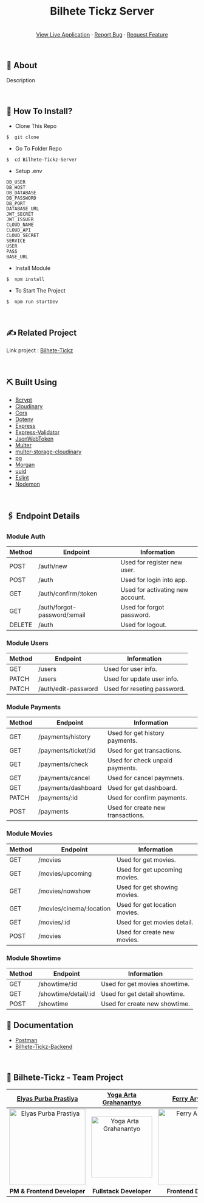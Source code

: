 <p align="center">

  <h1 align="center">Bilhete Tickz Server</h1>

  <p align="center">
    <br />
    <a href="#">View Live Application</a>
    ·
    <a href="#">Report Bug</a>
    ·
    <a href="#">Request Feature</a>
  </p>
</p>
<br>
</div>

## 📍 About

<p>Description</p>
<br>

## 📌 How To Install?

-  Clone This Repo

```
$  git clone
```

-  Go To Folder Repo

```
$  cd Bilhete-Tickz-Server
```

-  Setup .env

```
DB_USER
DB_HOST
DB_DATABASE
DB_PASSWORD
DB_PORT
DATABASE_URL
JWT_SECRET
JWT_ISSUER
CLOUD_NAME
CLOUD_API
CLOUD_SECRET
SERVICE
USER
PASS
BASE_URL
```

-  Install Module

```
$  npm install
```

-  To Start The Project

```
$  npm run startDev
```

<br/>

## ✍️ Related Project

Link project : [Bilhete-Tickz](https://bilhete-tickz.vercel.app)

<br>

## ⛏️ Built Using

-  [Bcrypt](https://www.npmjs.com/package/bcrypt)
-  [Cloudinary](https://www.npmjs.com/package/cloudinary)
-  [Cors](https://www.npmjs.com/package/cors)
-  [Dotenv](https://www.npmjs.com/package/dotenv)
-  [Express](https://www.npmjs.com/package/express)
-  [Express-Validator](https://www.npmjs.com/package/express-validator)
-  [JsonWebToken](https://www.npmjs.com/package/jsonwebtoken)
-  [Multer](https://www.npmjs.com/package/multer)
-  [multer-storage-cloudinary](https://www.npmjs.com/package/multer-storage-cloudinary)
-  [pg](https://www.npmjs.com/package/pg)
-  [Morgan](https://www.npmjs.com/package/morgan)
-  [uuid](https://www.npmjs.com/package/uuidv4)
-  [Eslint](https://www.npmjs.com/package/eslint)
-  [Nodemon](https://www.npmjs.com/package/nodemon)

<br>

## 🖇 Endpoint Details

### Module Auth

| Method | Endpoint                     | Information                      |
| ------ | ---------------------------- | -------------------------------- |
| POST   | /auth/new                    | Used for register new user.      |
| POST   | /auth                        | Used for login into app.         |
| GET    | /auth/confirm/:token         | Used for activating new account. |
| GET    | /auth/forgot-password/:email | Used for forgot password.        |
| DELETE | /auth                        | Used for logout.                 |

### Module Users

| Method | Endpoint            | Information                 |
| ------ | ------------------- | --------------------------- |
| GET    | /users              | Used for user info.         |
| PATCH  | /users              | Used for update user info.  |
| PATCH  | /auth/edit-password | Used for reseting password. |

### Module Payments

| Method | Endpoint             | Information                       |
| ------ | -------------------- | --------------------------------- |
| GET    | /payments/history    | Used for get history payments.    |
| GET    | /payments/ticket/:id | Used for get transactions.        |
| GET    | /payments/check      | Used for check unpaid payments.   |
| GET    | /payments/cancel     | Used for cancel paymnets.         |
| GET    | /payments/dashboard  | Used for get dashboard.           |
| PATCH  | /payments/:id        | Used for confirm payments.        |
| POST   | /payments            | Used for create new transactions. |

### Module Movies

| Method | Endpoint                 | Information                   |
| ------ | ------------------------ | ----------------------------- |
| GET    | /movies                  | Used for get movies.          |
| GET    | /movies/upcoming         | Used for get upcoming movies. |
| GET    | /movies/nowshow          | Used for get showing movies.  |
| GET    | /movies/cinema/:location | Used for get location movies. |
| GET    | /movies/:id              | Used for get movies detail.   |
| POST   | /movies                  | Used for create new movies.   |

### Module Showtime

| Method | Endpoint             | Information                   |
| ------ | -------------------- | ----------------------------- |
| GET    | /showtime/:id        | Used for get movies showtime. |
| GET    | /showtime/detail/:id | Used for get detail showtime. |
| POST   | /showtime            | Used for create new showtime. |

## 📄 Documentation

-  [Postman]()
-  [Bilhete-Tickz-Backend](https://bilhete-tickz.herokuapp.com)

<br>

## 🤝 Bilhete-Tickz - Team Project

|                                      [Elyas Purba Prastiya](https://github.com/elyasprba)                                       |                                           [Yoga Arta Grahanantyo](https://github.com/yogaarta)                                           |                                            [Ferry Aryadicka](https://github.com/faryadicka)                                            |                                               [Ilham Nurrohman](https://github.com/IlhamNurrohman)                                                | [Rivaldi Christovel Siby](https://github.com/RivaldiSiby) |
| :-----------------------------------------------------------------------------------------------------------------------------: | :--------------------------------------------------------------------------------------------------------------------------------------: | :------------------------------------------------------------------------------------------------------------------------------------: | :-----------------------------------------------------------------------------------------------------------------------------------------------: | :-------------------------------------------------------: |
| <img src="https://res.cloudinary.com/dqlpsz6fz/image/upload/v1657624249/2_gvxvcd.jpg" alt="Elyas Purba Prastiya" width="200"  > | <img src="https://res.cloudinary.com/dqlpsz6fz/image/upload/v1657623879/foto-profil_zuai90.jpg" alt="Yoga Arta Grahanantyo" width='160'> | <img src="https://res.cloudinary.com/dqlpsz6fz/image/upload/v1657625072/20220712_181903_gwmm8o.jpg" alt="Ferry Aryadicka" width='200'> | <img src="https://res.cloudinary.com/dqlpsz6fz/image/upload/v1657626519/LRM_EXPORT_20200627_192933_igl7oe.jpg" alt="Ilham Nurrohman" width='200'> |  <img src="" alt="Rivaldi Christovel Siby" width='200'>   |
|                                                 <b>PM & Frontend Developer</b>                                                  |                                                        <b>Fullstack Developer</b>                                                        |                                                       <b>Frontend Developer</b>                                                        |                                                             <b>Backend Developer</b>                                                              |                <b>Fullstack Developer</b>                 |
